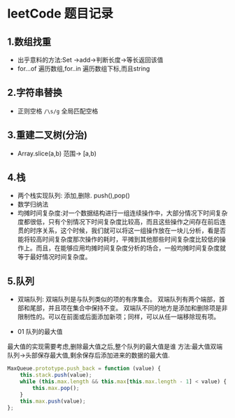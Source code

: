 # leetCode 题目记录

## 1.数组找重

- 出乎意料的方法:Set ->add->判断长度->等长返回该值
- for...of 遍历数组,for..in 遍历数组下标,而且string
  
## 2.字符串替换

- 正则空格  `/\s/g`  全局匹配空格

## 3.重建二叉树(分治)

- Array.slice(a,b) 范围-> [a,b)

## 4.栈

- 两个栈实现队列: 添加,删除. push(),pop()
- 数学归纳法
- 均摊时间复杂度:对一个数据结构进行一组连续操作中，大部分情况下时间复杂度都很低，只有个别情况下时间复杂度比较高，而且这些操作之间存在前后连贯的时序关系，这个时候，我们就可以将这一组操作放在一块儿分析，看是否能将较高时间复杂度那次操作的耗时，平摊到其他那些时间复杂度比较低的操作上。而且，在能够应用均摊时间复杂度分析的场合，一般均摊时间复杂度就等于最好情况时间复杂度。

## 5.队列
- 双端队列:
    双端队列是与队列类似的项的有序集合。
    双端队列有两个端部，首部和尾部，并且项在集合中保持不变。
    双端队不同的地方是添加和删除项是非限制性的。可以在前面或后面添加新项；同样，可以从任一端移除现有项。

- 01 队列的最大值

最大值的实现需要考虑,删除最大值之后,整个队列的最大值是谁
方法:最大值双端队列->头部保存最大值,剩余保存后添加进来的数据的最大值.
```js
MaxQueue.prototype.push_back = function (value) {
    this.stack.push(value);
    while (this.max.length && this.max[this.max.length - 1] < value) {
        this.max.pop();
    }
    this.max.push(value);
};

```